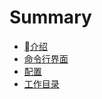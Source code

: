 # Summary

* [介绍](README.md)
* [命令行界面](cli.md)
* [配置](configuration.md)
* [工作目录](working-directory.md)

